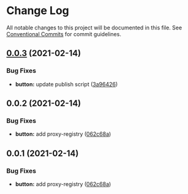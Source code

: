 # Change Log

All notable changes to this project will be documented in this file.
See [Conventional Commits](https://conventionalcommits.org) for commit guidelines.

## [0.0.3](https://github.com/dankreiger/welpe/compare/v0.0.2...v0.0.3) (2021-02-14)


### Bug Fixes

* **button:** update publish script ([3a96426](https://github.com/dankreiger/welpe/commit/3a964268e9b123cfc6c462a27c11e9bcbb42a0fb))





## 0.0.2 (2021-02-14)


### Bug Fixes

* **button:** add proxy-registry ([062c68a](https://github.com/dankreiger/welpe/commit/062c68a4283b64aa02032ddc22173497d8be98c7))





## 0.0.1 (2021-02-14)


### Bug Fixes

* **button:** add proxy-registry ([062c68a](https://github.com/dankreiger/welpe/commit/062c68a4283b64aa02032ddc22173497d8be98c7))
